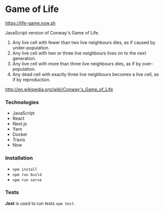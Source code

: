 # Game of Life
https://life-game.now.sh

JavaScript version of Conway's Game of Life.

1. Any live cell with fewer than two live neighbours dies, as if caused by under-population.
2. Any live cell with two or three live neighbours lives on to the next generation.
3. Any live cell with more than three live neighbours dies, as if by over-population.
4. Any dead cell with exactly three live neighbours becomes a live cell, as if by reproduction.

http://en.wikipedia.org/wiki/Conway's_Game_of_Life

### Technologies
- JavaScript
- React
- Next.js
- Yarn
- Docker
- Travis
- Now

### Installation

- `npm install`
- `npm run build`
- `npm run serve`

### Tests

**Jest** is used to run tests `npm test`.
